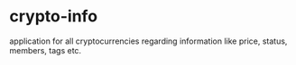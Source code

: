 # crypto-info
application for all cryptocurrencies regarding information like price, status, members, tags etc.
